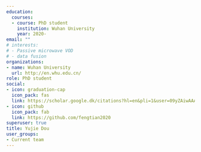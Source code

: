 ```yaml
---
education:
  courses:
  - course: PhD student
    institution: Wuhan University
    year: 2020-
email: ""
# interests:
# - Passive microwave VOD
# - data fusion
organizations:
- name: Wuhan University
  url: http://en.whu.edu.cn/
role: PhD student
social:
- icon: graduation-cap
  icon_pack: fas
  link: https://scholar.google.dk/citations?hl=en&pli=1&user=09yZAiwAAAAJ
- icon: github
  icon_pack: fab
  link: https://github.com/fengtian2020
superuser: true
title: Yujie Dou
user_groups:
- Current team
---
```


